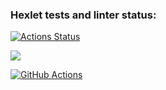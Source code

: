 ### Hexlet tests and linter status:
[![Actions Status](https://github.com/Yatsenkor/frontend-project-lvl1/workflows/hexlet-check/badge.svg)](https://github.com/Yatsenkor/frontend-project-lvl1/actions)

<a href="https://codeclimate.com/github/codeclimate/codeclimate/maintainability"><img src="https://api.codeclimate.com/v1/badges/a99a88d28ad37a79dbf6/maintainability" /></a>

[![GitHub Actions](https://github.com/Yatsenkor/frontend-project-lvl1/actions/workflows/main.yml/badge.svg)](https://github.com/Yatsenkor/frontend-project-lvl1/actions/workflows/main.yml)
